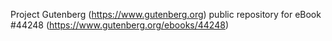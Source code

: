 Project Gutenberg (https://www.gutenberg.org) public repository for eBook #44248 (https://www.gutenberg.org/ebooks/44248)
